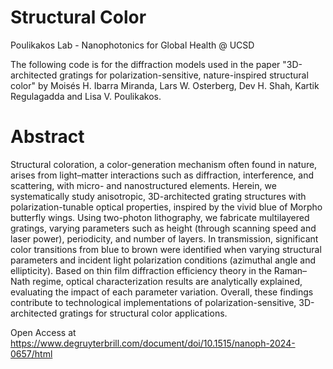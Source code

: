 # Structural Color 
Poulikakos Lab - Nanophotonics for Global Health @ UCSD

The following code is for the diffraction models used in the paper "3D-architected gratings for polarization-sensitive, nature-inspired structural color" by Moisés H. Ibarra Miranda, Lars W. Osterberg, Dev H. Shah, Kartik Regulagadda and Lisa V. Poulikakos.

# Abstract

Structural coloration, a color-generation mechanism often found in nature, arises from light–matter interactions such as diffraction, interference, and scattering, with micro- and nanostructured elements. Herein, we systematically study anisotropic, 3D-architected grating structures with polarization-tunable optical properties, inspired by the vivid blue of Morpho butterfly wings. Using two-photon lithography, we fabricate multilayered gratings, varying parameters such as height (through scanning speed and laser power), periodicity, and number of layers. In transmission, significant color transitions from blue to brown were identified when varying structural parameters and incident light polarization conditions (azimuthal angle and ellipticity). Based on thin film diffraction efficiency theory in the Raman–Nath regime, optical characterization results are analytically explained, evaluating the impact of each parameter variation. Overall, these findings contribute to technological implementations of polarization-sensitive, 3D-architected gratings for structural color applications.

Open Access at https://www.degruyterbrill.com/document/doi/10.1515/nanoph-2024-0657/html 

